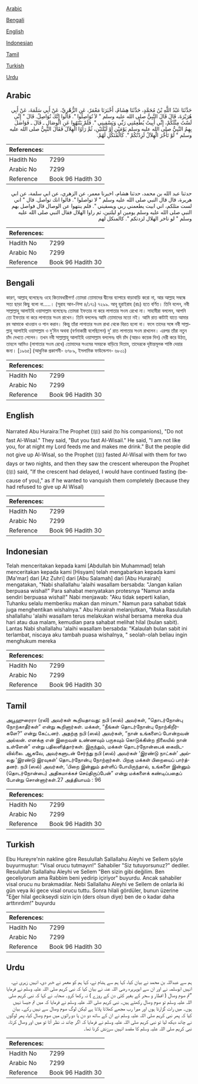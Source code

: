 [Arabic](#arabic)

[Bengali](#bengali)

[English](#english)

[Indonesian](#indonesian)

[Tamil](#tamil)

[Turkish](#turkish)

[Urdu](#urdu)

## Arabic


<div dir="rtl" lang="ar" style={{fontSize:'larger',backgroundColor:'#f8f9fa',padding:20}}>
حَدَّثَنَا عَبْدُ اللَّهِ بْنُ مُحَمَّدٍ، حَدَّثَنَا هِشَامٌ، أَخْبَرَنَا مَعْمَرٌ، عَنِ الزُّهْرِيِّ، عَنْ أَبِي سَلَمَةَ، عَنْ أَبِي هُرَيْرَةَ، قَالَ قَالَ النَّبِيُّ صلى الله عليه وسلم ‏"‏ لاَ تُوَاصِلُوا ‏"‏‏.‏ قَالُوا إِنَّكَ تُوَاصِلُ‏.‏ قَالَ ‏"‏ إِنِّي لَسْتُ مِثْلَكُمْ، إِنِّي أَبِيتُ يُطْعِمُنِي رَبِّي وَيَسْقِينِي ‏"‏‏.‏ فَلَمْ يَنْتَهُوا عَنِ الْوِصَالِ ـ قَالَ ـ فَوَاصَلَ بِهِمُ النَّبِيُّ صلى الله عليه وسلم يَوْمَيْنِ أَوْ لَيْلَتَيْنِ، ثُمَّ رَأَوُا الْهِلاَلَ فَقَالَ النَّبِيُّ صلى الله عليه وسلم ‏"‏ لَوْ تَأَخَّرَ الْهِلاَلُ لَزِدْتُكُمْ ‏"‏‏.‏ كَالْمُنَكِّلِ لَهُمْ‏.‏
</div>
<div style={{backgroundColor:'#f8f9fa',padding:20, marginBottom: 10}}><table> <thead> <tr> <th>References:</th> <th></th> </tr> </thead> <tbody><tr><td>Hadith No</td><td>7299</td></tr><tr><td>Arabic No</td><td>7299</td></tr><tr><td>Reference</td><td>Book 96 Hadith 30</td></tr></tbody></table></div>


<div dir="rtl" lang="ar" style={{fontSize:'larger',backgroundColor:'#f8f9fa',padding:20}}>
حدثنا عبد الله بن محمد، حدثنا هشام، اخبرنا معمر، عن الزهري، عن ابي سلمة، عن ابي هريرة، قال قال النبي صلى الله عليه وسلم " لا تواصلوا ". قالوا انك تواصل. قال " اني لست مثلكم، اني ابيت يطعمني ربي ويسقيني ". فلم ينتهوا عن الوصال قال فواصل بهم النبي صلى الله عليه وسلم يومين او ليلتين، ثم راوا الهلال فقال النبي صلى الله عليه وسلم " لو تاخر الهلال لزدتكم ". كالمنكل لهم
</div>
<div style={{backgroundColor:'#f8f9fa',padding:20, marginBottom: 10}}><table> <thead> <tr> <th>References:</th> <th></th> </tr> </thead> <tbody><tr><td>Hadith No</td><td>7299</td></tr><tr><td>Arabic No</td><td>7299</td></tr><tr><td>Reference</td><td>Book 96 Hadith 30</td></tr></tbody></table></div>

## Bengali


<div dir="ltr" lang="bn" style={{fontSize:'larger',backgroundColor:'#f8f9fa',padding:20}}>
কারণ, আল্লাহ্ বলেছেনঃ ওহে কিতাবধারীগণ! তোমরা তোমাদের দ্বীনের ব্যাপারে বাড়াবাড়ি করো না, আর আল্লাহ সম্বন্ধে সত্য ছাড়া কিছু বলো না.....। (সূরাহ আন-নিসা ৪/১৭১) ৭২৯৯. আবূ হুরাইরাহ (রাঃ) হতে বর্ণিত। তিনি বলেন, নবী সাল্লাল্লাহু আলাইহি ওয়াসাল্লাম বলেছেনঃ তোমরা ইফতার না করে লাগাতার সওম রেখো না। সাহাবীরা বললেন, আপনি তো ইফতার না করে লাগাতার সওম রাখেন। তিনি বললেনঃ আমি তোমাদের মতো নই। আমি রাত কাটাই যাতে আমার রব আমাকে খাওয়ান ও পান করান। কিন্তু তাঁরা লাগাতার সওম রাখা থেকে বিরত হলো না। ফলে তাদের সঙ্গে নবী সাল্লাল্লাহু আলাইহি ওয়াসাল্লাম ও দু’দিন অথবা (বর্ণনাকারী বলেছিলেন) দু’ রাত লাগাতার সওম রাখলেন। এরপর তাঁরা নতুন চাঁদ দেখতে পেলেন। তখন নবী সাল্লাল্লাহু আলাইহি ওয়াসাল্লাম বললেনঃ যদি চাঁদ (আরও কয়েক দিন) দেরী করে উঠত, তাহলে আমিও (লাগাতার সওম রেখে) তোমাদের সওমের সময়কে বাড়িয়ে দিতাম, তাদেরকে দৃষ্টান্তমূলক শাস্তি দেয়ার জন্য। [১৯৬৫] (আধুনিক প্রকাশনী- ৬৭৮৯, ইসলামিক ফাউন্ডেশন- ৬৮০১)
</div>
<div style={{backgroundColor:'#f8f9fa',padding:20, marginBottom: 10}}><table> <thead> <tr> <th>References:</th> <th></th> </tr> </thead> <tbody><tr><td>Hadith No</td><td>7299</td></tr><tr><td>Arabic No</td><td>7299</td></tr><tr><td>Reference</td><td>Book 96 Hadith 30</td></tr></tbody></table></div>

## English


<div dir="ltr" lang="en" style={{fontSize:'larger',backgroundColor:'#f8f9fa',padding:20}}>
Narrated Abu Huraira:The Prophet (ﷺ) said (to his companions), "Do not fast Al-Wisal." They said, "But you fast Al-Wisail." He said, "I am not like you, for at night my Lord feeds me and makes me drink." But the people did not give up Al-Wisal, so the Prophet (ﷺ) fasted Al-Wisal with them for two days or two nights, and then they saw the crescent whereupon the Prophet (ﷺ) said, "If the crescent had delayed, I would have continued fasting (because of you)," as if he wanted to vanquish them completely (because they had refused to give up Al Wisal)
</div>
<div style={{backgroundColor:'#f8f9fa',padding:20, marginBottom: 10}}><table> <thead> <tr> <th>References:</th> <th></th> </tr> </thead> <tbody><tr><td>Hadith No</td><td>7299</td></tr><tr><td>Arabic No</td><td>7299</td></tr><tr><td>Reference</td><td>Book 96 Hadith 30</td></tr></tbody></table></div>

## Indonesian


<div dir="ltr" lang="id" style={{fontSize:'larger',backgroundColor:'#f8f9fa',padding:20}}>
Telah menceritakan kepada kami [Abdullah bin Muhammad] telah menceritakan kepada kami [Hisyam] telah mengabarkan kepada kami [Ma'mar] dari [Az Zuhri] dari [Abu Salamah] dari [Abu Hurairah] mengatakan, "Nabi shallallahu 'alaihi wasallam bersabda: "Jangan kalian berpuasa wishal!" Para sahabat menyatakan protesnya "Namun anda sendiri berpuasa wishal!" Nabi menjawab: "Aku tidak seperti kalian, Tuhanku selalu memberiku makan dan minum." Namun para sahabat tidak juga menghentikan wishalnya." Abu Hurairah melanjutkan, "Maka Rasulullah shallallahu 'alaihi wasallam terus melakukan wishal bersama mereka dua hari atau dua malam, kemudian para sahabat melihat hilal (bulan sabit). Lantas Nabi shallallahu 'alaihi wasallam bersabda: "Kalaulah bulan sabit ini terlambat, niscaya aku tambah puasa wishalnya, " seolah-olah beliau ingin menghukum mereka
</div>
<div style={{backgroundColor:'#f8f9fa',padding:20, marginBottom: 10}}><table> <thead> <tr> <th>References:</th> <th></th> </tr> </thead> <tbody><tr><td>Hadith No</td><td>7299</td></tr><tr><td>Arabic No</td><td>7299</td></tr><tr><td>Reference</td><td>Book 96 Hadith 30</td></tr></tbody></table></div>

## Tamil


<div dir="ltr" lang="ta" style={{fontSize:'larger',backgroundColor:'#f8f9fa',padding:20}}>
அபூஹுரைரா (ரலி) அவர்கள் கூறியதாவது: நபி (ஸல்) அவர்கள், “தொடர்நோன்பு நோற்காதீர்கள்” என்று கூறினார்கள். மக்கள், “நீங்கள் தொடர்நோன்பு நோற்கிறீர்களே?” என்று கேட்டனர். அதற்கு நபி (ஸல்) அவர்கள், “நான் உங்களைப் போன்றவன் அல்லன். எனக்கு என் இறைவன் உண்ணவும் பருகவும் கொடுக்கின்ற நிலையில் நான் உள்ளேன்” என்று பதிலளித்தார்கள். இருந்தும், மக்கள் தொடர்நோன்பைக் கைவிடவில்லை. ஆகவே, அவர்களுடன் சேர்ந்து நபி (ஸல்) அவர்கள் ‘இரண்டு நாட்கள்’ அல்லது ‘இரண்டு இரவுகள்’ தொடர்நோன்பு நோற்றார்கள். பிறகு மக்கள் பிறையைப் பார்த்தனர். நபி (ஸல்) அவர்கள், ‘பிறை இன்னும் தள்ளிப் போயிருந்தால், உங்களை இன்னும் (தொடர்நோன்பை) அதிகமாக்கச் செய்திருப்பேன்” என்று மக்களைக் கண்டிப்பதைப் போன்று சொன்னார்கள்.27 அத்தியாயம் : 96
</div>
<div style={{backgroundColor:'#f8f9fa',padding:20, marginBottom: 10}}><table> <thead> <tr> <th>References:</th> <th></th> </tr> </thead> <tbody><tr><td>Hadith No</td><td>7299</td></tr><tr><td>Arabic No</td><td>7299</td></tr><tr><td>Reference</td><td>Book 96 Hadith 30</td></tr></tbody></table></div>

## Turkish


<div dir="ltr" lang="tr" style={{fontSize:'larger',backgroundColor:'#f8f9fa',padding:20}}>
Ebu Hureyre'nin nakline göre Resulullah Sallallahu Aleyhi ve Sellem şöyle buyurmuştur: "Visal orucu tutmayın!" Sahabiler "Siz tutuyorsunuz?" dediler. Resulullah Sallallahu Aleyhi ve Sellem "Ben sizin gibi değilim. Ben geceliyorum ama Rabbim beni yedirip içiriyor" buyurdu. Ancak sahabiler visal orucu nu bırakmadılar. Nebi Sallallahu Aleyhi ve Sellem de onlarla iki gün veya iki gece visal orucu tuttu. Sonra hilali gördüler, bunun üzerine "Eğer hilal gecikseydi sizin için (ders olsun diye) ben de o kadar daha arttırırdım!" buyurdu
</div>
<div style={{backgroundColor:'#f8f9fa',padding:20, marginBottom: 10}}><table> <thead> <tr> <th>References:</th> <th></th> </tr> </thead> <tbody><tr><td>Hadith No</td><td>7299</td></tr><tr><td>Arabic No</td><td>7299</td></tr><tr><td>Reference</td><td>Book 96 Hadith 30</td></tr></tbody></table></div>

## Urdu


<div dir="rtl" lang="ur" style={{fontSize:'larger',backgroundColor:'#f8f9fa',padding:20}}>
ہم سے عبداللہ بن محمد نے بیان کیا، کہا ہم سے ہشام نے، کہا ہم کو معمر نے خبر دی، انہیں زہری نے، انہیں ابوسلمہ نے اور ان سے ابوہریرہ رضی اللہ عنہ نے بیان کیا کہ نبی کریم صلی اللہ علیہ وسلم نے فرمایا ”تم صوم وصال ( افطار و سحر کے بغیر کئی دن کے روزے ) نہ رکھا کرو۔ صحابہ نے کہا کہ نبی کریم صلی اللہ علیہ وسلم تو صوم وصال رکھتے ہیں۔ نبی کریم صلی اللہ علیہ وسلم نے فرمایا کہ میں تم جیسا نہیں ہوں۔ میں رات گزارتا ہوں اور میرا رب مجھے کھلاتا پلاتا ہے لیکن لوگ صوم وصال سے نہیں رکے۔ بیان کیا کہ پھر نبی کریم صلی اللہ علیہ وسلم نے ان کے ساتھ دو دن یا دو راتوں میں صوم وصال کیا، پھر لوگوں نے چاند دیکھ لیا تو نبی کریم صلی اللہ علیہ وسلم نے فرمایا کہ اگر چاند نہ نظر آتا تو میں اور وصال کرتا، نبی کریم صلی اللہ علیہ وسلم کا مقصد انہیں سرزنش کرنا تھا۔
</div>
<div style={{backgroundColor:'#f8f9fa',padding:20, marginBottom: 10}}><table> <thead> <tr> <th>References:</th> <th></th> </tr> </thead> <tbody><tr><td>Hadith No</td><td>7299</td></tr><tr><td>Arabic No</td><td>7299</td></tr><tr><td>Reference</td><td>Book 96 Hadith 30</td></tr></tbody></table></div>